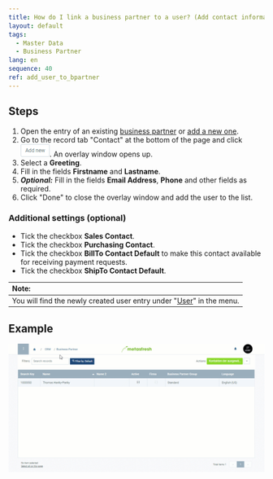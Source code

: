 ```yaml
---
title: How do I link a business partner to a user? (Add contact information)
layout: default
tags:
  - Master Data
  - Business Partner
lang: en
sequence: 40
ref: add_user_to_bpartner
---
```


## Steps
1. Open the entry of an existing [business partner](Menu) or [add a new one](New_Business_Partner).
1. Go to the record tab "Contact" at the bottom of the page and click !["Add new"](assets/Add_New_Button.png). An overlay window opens up.
1. Select a **Greeting**.
1. Fill in the fields **Firstname** and **Lastname**.
1. ***Optional:*** Fill in the fields **Email Address**, **Phone** and other fields as required.
1. Click "Done" to close the overlay window and add the user to the list.

### Additional settings (optional)
- Tick the checkbox **Sales Contact**.
- Tick the checkbox **Purchasing Contact**.
- Tick the checkbox **BillTo Contact Default** to make this contact available for receiving payment requests.
- Tick the checkbox **ShipTo Contact Default**.

| **Note:** |
| :--- |
| You will find the newly created user entry under "[User](Menu)" in the menu. |

## Example
<kbd><img src="assets/Add_user_to_BPartner.gif" alt="GIF: How to link a business partner to a user"></kbd>
